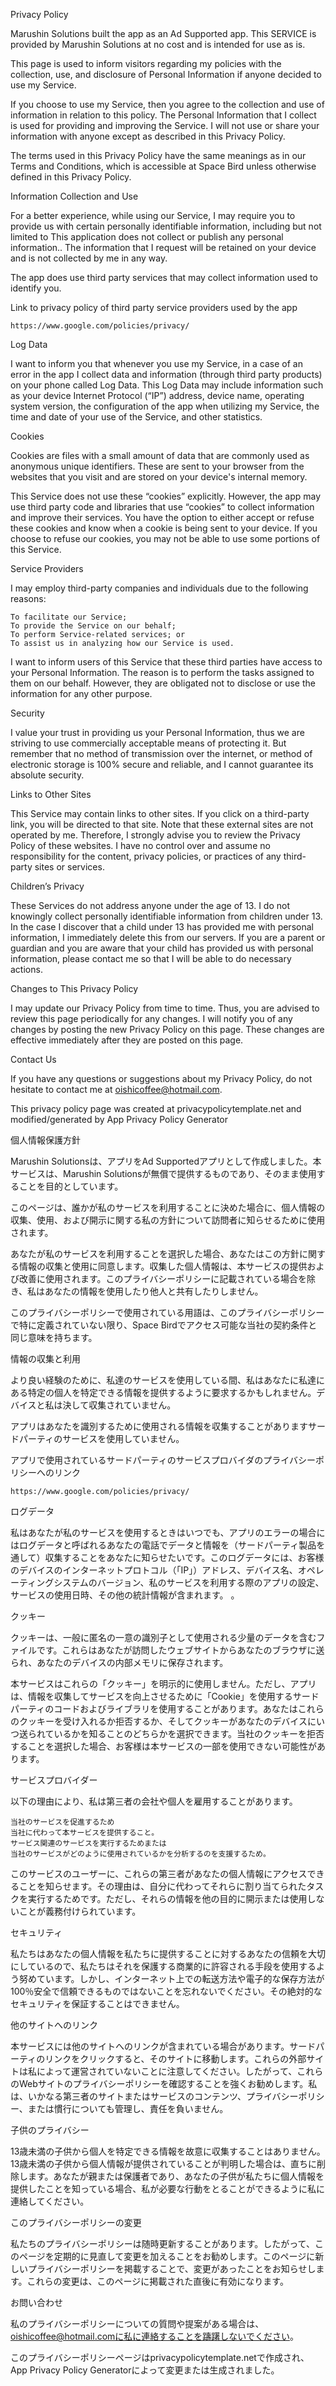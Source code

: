 Privacy Policy

Marushin Solutions built the app as an Ad Supported app. This SERVICE is provided by Marushin Solutions at no cost and is intended for use as is.

This page is used to inform visitors regarding my policies with the collection, use, and disclosure of Personal Information if anyone decided to use my Service.

If you choose to use my Service, then you agree to the collection and use of information in relation to this policy. The Personal Information that I collect is used for providing and improving the Service. I will not use or share your information with anyone except as described in this Privacy Policy.

The terms used in this Privacy Policy have the same meanings as in our Terms and Conditions, which is accessible at Space Bird unless otherwise defined in this Privacy Policy.

Information Collection and Use

For a better experience, while using our Service, I may require you to provide us with certain personally identifiable information, including but not limited to This application does not collect or publish any personal information.. The information that I request will be retained on your device and is not collected by me in any way.

The app does use third party services that may collect information used to identify you.

Link to privacy policy of third party service providers used by the app

    https://www.google.com/policies/privacy/

Log Data

I want to inform you that whenever you use my Service, in a case of an error in the app I collect data and information (through third party products) on your phone called Log Data. This Log Data may include information such as your device Internet Protocol (“IP”) address, device name, operating system version, the configuration of the app when utilizing my Service, the time and date of your use of the Service, and other statistics.

Cookies

Cookies are files with a small amount of data that are commonly used as anonymous unique identifiers. These are sent to your browser from the websites that you visit and are stored on your device's internal memory.

This Service does not use these “cookies” explicitly. However, the app may use third party code and libraries that use “cookies” to collect information and improve their services. You have the option to either accept or refuse these cookies and know when a cookie is being sent to your device. If you choose to refuse our cookies, you may not be able to use some portions of this Service.

Service Providers

I may employ third-party companies and individuals due to the following reasons:

    To facilitate our Service;
    To provide the Service on our behalf;
    To perform Service-related services; or
    To assist us in analyzing how our Service is used.

I want to inform users of this Service that these third parties have access to your Personal Information. The reason is to perform the tasks assigned to them on our behalf. However, they are obligated not to disclose or use the information for any other purpose.

Security

I value your trust in providing us your Personal Information, thus we are striving to use commercially acceptable means of protecting it. But remember that no method of transmission over the internet, or method of electronic storage is 100% secure and reliable, and I cannot guarantee its absolute security.

Links to Other Sites

This Service may contain links to other sites. If you click on a third-party link, you will be directed to that site. Note that these external sites are not operated by me. Therefore, I strongly advise you to review the Privacy Policy of these websites. I have no control over and assume no responsibility for the content, privacy policies, or practices of any third-party sites or services.

Children’s Privacy

These Services do not address anyone under the age of 13. I do not knowingly collect personally identifiable information from children under 13. In the case I discover that a child under 13 has provided me with personal information, I immediately delete this from our servers. If you are a parent or guardian and you are aware that your child has provided us with personal information, please contact me so that I will be able to do necessary actions.

Changes to This Privacy Policy

I may update our Privacy Policy from time to time. Thus, you are advised to review this page periodically for any changes. I will notify you of any changes by posting the new Privacy Policy on this page. These changes are effective immediately after they are posted on this page.

Contact Us

If you have any questions or suggestions about my Privacy Policy, do not hesitate to contact me at oishicoffee@hotmail.com.

This privacy policy page was created at privacypolicytemplate.net and modified/generated by App Privacy Policy Generator


個人情報保護方針

Marushin Solutionsは、アプリをAd Supportedアプリとして作成しました。本サービスは、Marushin Solutionsが無償で提供するものであり、そのまま使用することを目的としています。

このページは、誰かが私のサービスを利用することに決めた場合に、個人情報の収集、使用、および開示に関する私の方針について訪問者に知らせるために使用されます。

あなたが私のサービスを利用することを選択した場合、あなたはこの方針に関する情報の収集と使用に同意します。収集した個人情報は、本サービスの提供および改善に使用されます。このプライバシーポリシーに記載されている場合を除き、私はあなたの情報を使用したり他人と共有したりしません。

このプライバシーポリシーで使用されている用語は、このプライバシーポリシーで特に定義されていない限り、Space Birdでアクセス可能な当社の契約条件と同じ意味を持ちます。

情報の収集と利用

より良い経験のために、私達のサービスを使用している間、私はあなたに私達にある特定の個人を特定できる情報を提供するように要求するかもしれません。デバイスと私は決して収集されていません。

アプリはあなたを識別するために使用される情報を収集することがありますサードパーティのサービスを使用していません。

アプリで使用されているサードパーティのサービスプロバイダのプライバシーポリシーへのリンク

    https://www.google.com/policies/privacy/

ログデータ

私はあなたが私のサービスを使用するときはいつでも、アプリのエラーの場合にはログデータと呼ばれるあなたの電話でデータと情報を（サードパーティ製品を通して）収集することをあなたに知らせたいです。このログデータには、お客様のデバイスのインターネットプロトコル（「IP」）アドレス、デバイス名、オペレーティングシステムのバージョン、私のサービスを利用する際のアプリの設定、サービスの使用日時、その他の統計情報が含まれます。 。

クッキー

クッキーは、一般に匿名の一意の識別子として使用される少量のデータを含むファイルです。これらはあなたが訪問したウェブサイトからあなたのブラウザに送られ、あなたのデバイスの内部メモリに保存されます。

本サービスはこれらの「クッキー」を明示的に使用しません。ただし、アプリは、情報を収集してサービスを向上させるために「Cookie」を使用するサードパーティのコードおよびライブラリを使用することがあります。あなたはこれらのクッキーを受け入れるか拒否するか、そしてクッキーがあなたのデバイスにいつ送られているかを知ることのどちらかを選択できます。当社のクッキーを拒否することを選択した場合、お客様は本サービスの一部を使用できない可能性があります。

サービスプロバイダー

以下の理由により、私は第三者の会社や個人を雇用することがあります。

    当社のサービスを促進するため
    当社に代わって本サービスを提供すること。
    サービス関連のサービスを実行するためまたは
    当社のサービスがどのように使用されているかを分析するのを支援するため。

このサービスのユーザーに、これらの第三者があなたの個人情報にアクセスできることを知らせます。その理由は、自分に代わってそれらに割り当てられたタスクを実行するためです。ただし、それらの情報を他の目的に開示または使用しないことが義務付けられています。

セキュリティ

私たちはあなたの個人情報を私たちに提供することに対するあなたの信頼を大切にしているので、私たちはそれを保護する商業的に許容される手段を使用するよう努めています。しかし、インターネット上での転送方法や電子的な保存方法が100％安全で信頼できるものではないことを忘れないでください。その絶対的なセキュリティを保証することはできません。

他のサイトへのリンク

本サービスには他のサイトへのリンクが含まれている場合があります。サードパーティのリンクをクリックすると、そのサイトに移動します。これらの外部サイトは私によって運営されていないことに注意してください。したがって、これらのWebサイトのプライバシーポリシーを確認することを強くお勧めします。私は、いかなる第三者のサイトまたはサービスのコンテンツ、プライバシーポリシー、または慣行についても管理し、責任を負いません。

子供のプライバシー

13歳未満の子供から個人を特定できる情報を故意に収集することはありません。13歳未満の子供から個人情報が提供されていることが判明した場合は、直ちに削除します。あなたが親または保護者であり、あなたの子供が私たちに個人情報を提供したことを知っている場合、私が必要な行動をとることができるように私に連絡してください。

このプライバシーポリシーの変更

私たちのプライバシーポリシーは随時更新することがあります。したがって、このページを定期的に見直して変更を加えることをお勧めします。このページに新しいプライバシーポリシーを掲載することで、変更があったことをお知らせします。これらの変更は、このページに掲載された直後に有効になります。

お問い合わせ

私のプライバシーポリシーについての質問や提案がある場合は、oishicoffee@hotmail.comに私に連絡することを躊躇しないでください。

このプライバシーポリシーページはprivacypolicytemplate.netで作成され、App Privacy Policy Generatorによって変更または生成されました。
